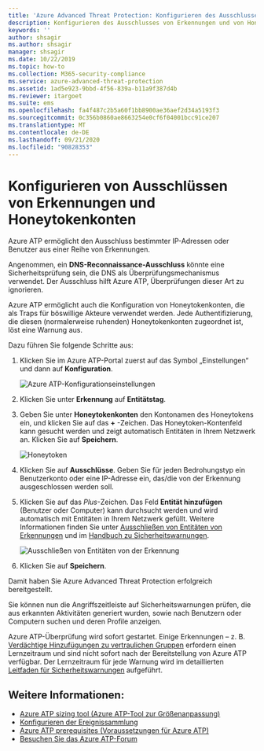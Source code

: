 ```yaml
---
title: 'Azure Advanced Threat Protection: Konfigurieren des Ausschlusses von Erkennungen und von Honeytokenkonten'
description: Konfigurieren des Ausschlusses von Erkennungen und von Honeytoken-Benutzern
keywords: ''
author: shsagir
ms.author: shsagir
manager: shsagir
ms.date: 10/22/2019
ms.topic: how-to
ms.collection: M365-security-compliance
ms.service: azure-advanced-threat-protection
ms.assetid: 1ad5e923-9bbd-4f56-839a-b11a9f387d4b
ms.reviewer: itargoet
ms.suite: ems
ms.openlocfilehash: fa4f487c2b5a60f1bb8900ae36aef2d34a5193f3
ms.sourcegitcommit: 0c356b0860ae8663254e0cf6f04001bcc91ce207
ms.translationtype: MT
ms.contentlocale: de-DE
ms.lasthandoff: 09/21/2020
ms.locfileid: "90828353"
---
```

# <a name="configure-detection-exclusions-and-honeytoken-accounts"></a>Konfigurieren von Ausschlüssen von Erkennungen und Honeytokenkonten

Azure ATP ermöglicht den Ausschluss bestimmter IP-Adressen oder Benutzer aus einer Reihe von Erkennungen.

Angenommen, ein **DNS-Reconnaissance-Ausschluss** könnte eine Sicherheitsprüfung sein, die DNS als Überprüfungsmechanismus verwendet. Der Ausschluss hilft Azure ATP, Überprüfungen dieser Art zu ignorieren.

Azure ATP ermöglicht auch die Konfiguration von Honeytokenkonten, die als Traps für böswillige Akteure verwendet werden. Jede Authentifizierung, die diesen (normalerweise ruhenden) Honeytokenkonten zugeordnet ist, löst eine Warnung aus.

Dazu führen Sie folgende Schritte aus:

1. Klicken Sie im Azure ATP-Portal zuerst auf das Symbol „Einstellungen“ und dann auf **Konfiguration**.

    ![Azure ATP-Konfigurationseinstellungen](media/atp-config-menu.png)

1. Klicken Sie unter **Erkennung** auf **Entitätstag**.

1. Geben Sie unter **Honeytokenkonten** den Kontonamen des Honeytokens ein, und klicken Sie auf das **+** -Zeichen. Das Honeytoken-Kontenfeld kann gesucht werden und zeigt automatisch Entitäten in Ihrem Netzwerk an. Klicken Sie auf **Speichern**.

    ![Honeytoken](media/honeytoken-sensitive.png)

1. Klicken Sie auf **Ausschlüsse**. Geben Sie für jeden Bedrohungstyp ein Benutzerkonto oder eine IP-Adresse ein, das/die von der Erkennung ausgeschlossen werden soll.
1. Klicken Sie auf das *Plus*-Zeichen. Das Feld **Entität hinzufügen** (Benutzer oder Computer) kann durchsucht werden und wird automatisch mit Entitäten in Ihrem Netzwerk gefüllt. Weitere Informationen finden Sie unter [Ausschließen von Entitäten von Erkennungen](excluding-entities-from-detections.md) und im [Handbuch zu Sicherheitswarnungen](suspicious-activity-guide.md).

    ![Ausschließen von Entitäten von der Erkennung](media/exclusions.png)

1. Klicken Sie auf **Speichern**.

Damit haben Sie Azure Advanced Threat Protection erfolgreich bereitgestellt.

Sie können nun die Angriffszeitleiste auf Sicherheitswarnungen prüfen, die aus erkannten Aktivitäten generiert wurden, sowie nach Benutzern oder Computern suchen und deren Profile anzeigen.

Azure ATP-Überprüfung wird sofort gestartet. Einige Erkennungen – z. B. [Verdächtige Hinzufügungen zu vertraulichen Gruppen](domain-dominance-alerts.md#suspicious-additions-to-sensitive-groups-external-id-2024) erfordern einen Lernzeitraum und sind nicht sofort nach der Bereitstellung von Azure ATP verfügbar. Der Lernzeitraum für jede Warnung wird im detaillierten [Leitfaden für Sicherheitswarnungen](suspicious-activity-guide.md) aufgeführt.

## <a name="see-also"></a>Weitere Informationen:

- [Azure ATP sizing tool (Azure ATP-Tool zur Größenanpassung)](https://aka.ms/aatpsizingtool)
- [Konfigurieren der Ereignissammlung](configure-event-collection.md)
- [Azure ATP prerequisites (Voraussetzungen für Azure ATP)](prerequisites.md)
- [Besuchen Sie das Azure ATP-Forum](https://aka.ms/azureatpcommunity)
